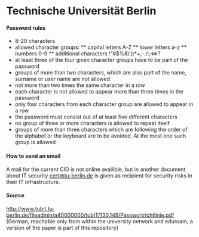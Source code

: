 # Technische Universität Berlin

#### Password rules
* 8-20 characters
* allowed character groups:
** capital letters A-Z
** lower letters a-z
** numbers 0-9
** additional characters !“#$%&\’()*+,-./:;<=>?
* at least three of the four given character groups have to be part of the password
* groups of more than two characters, which are also part of the name, surname or user name are not allowed
* not more than two times the same character in a row
* each character is not allowed to appear more than three times in the password
* only four characters from each character group are allowed to appear in a row
* the password must consist out of at least five different characters
* no group of three or more characters is allowed to repeat itself
* groups of more than three characters which are following the order of the alphabet or the keyboard are to be avoided. At the most one such group is allowed

#### How to send an email
A mail for the current CIO is not online availible, but in another document about IT security cert@tu-berlin.de is given as recipient for security risks in their IT infrastructure.

#### Source
http://www.tubit.tu-berlin.de/fileadmin/a40000000/tubIT/130.149/Passwortrichtlinie.pdf (German, reachable only from within the university network and eduroam, a version of the paper is part of this repository)
